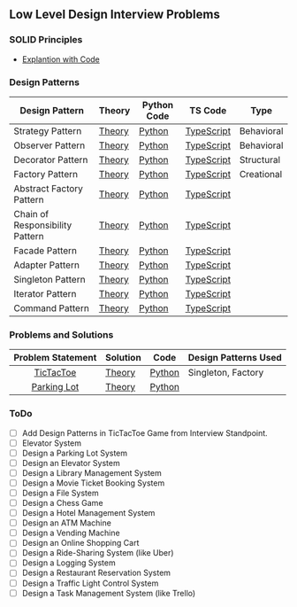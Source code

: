 ## Low Level Design Interview Problems
### SOLID Principles
- [Explantion with Code](https://github.com/Princeyadav05/low-level-system-design/blob/main/Solid%20Principles/README.md)


### Design Patterns
| Design Pattern   | Theory | Python Code                                                                                                                                        | TS Code | Type |
|------------------|--------|----------------------------------------------------------------------------------------------------------------------------------------------------|-------------------------|----------------|
| Strategy Pattern | [Theory](https://github.com/Princeyadav05/low-level-system-design/blob/main/Design%20Patterns/Strategy%20Pattern/strategy.md)       | [Python](https://github.com/Princeyadav05/low-level-system-design/blob/main/Design%20Patterns/Strategy%20Pattern/strategy.py) | [TypeScript](https://github.com/Princeyadav05/low-level-system-design/blob/main/Design%20Patterns/Strategy%20Pattern/strategy.ts) | Behavioral |
| Observer Pattern | [Theory](https://github.com/Princeyadav05/low-level-system-design/blob/main/Design%20Patterns/Observer%20Pattern/observer.md)       | [Python](https://github.com/Princeyadav05/low-level-system-design/blob/main/Design%20Patterns/Observer%20Pattern/observer.py) | [TypeScript](https://github.com/Princeyadav05/low-level-system-design/blob/main/Design%20Patterns/Observer%20Pattern/observer.ts) | Behavioral |
| Decorator Pattern | [Theory](https://github.com/Princeyadav05/low-level-system-design/blob/main/Design%20Patterns/Decorator%20Pattern/decorator.md)       | [Python](https://github.com/Princeyadav05/low-level-system-design/blob/main/Design%20Patterns/Decorator%20Pattern/decorator.py) | [TypeScript](https://github.com/Princeyadav05/low-level-system-design/blob/main/Design%20Patterns/Decorator%20Pattern/decorator.ts) | Structural |
| Factory Pattern | [Theory](https://github.com/Princeyadav05/low-level-system-design/blob/main/Design%20Patterns/Factory%20Pattern/factory.md)       | [Python](https://github.com/Princeyadav05/low-level-system-design/blob/main/Design%20Patterns/Factory%20Pattern/factory.py) | [TypeScript](https://github.com/Princeyadav05/low-level-system-design/blob/main/Design%20Patterns/Factory%20Pattern/factory.ts) | Creational |
| Abstract Factory Pattern | [Theory](https://github.com/Princeyadav05/low-level-system-design/blob/main/Design%20Patterns/AbstractFactory%20Pattern/abstractFactory.md)       | [Python](https://github.com/Princeyadav05/low-level-system-design/blob/main/Design%20Patterns/AbstractFactory%20Pattern/abstractFactory.py) | [TypeScript](https://github.com/Princeyadav05/low-level-system-design/blob/main/Design%20Patterns/AbstractFactory%20Pattern/abstractFactory.ts) |
| Chain of Responsibility Pattern | [Theory](https://github.com/Princeyadav05/low-level-system-design/blob/main/Design%20Patterns/Chain%20of%20Responsibility%20Pattern/chainOfResponsibility.md)       | [Python](https://github.com/Princeyadav05/low-level-system-design/blob/main/Design%20Patterns/Chain%20of%20Responsibility%20Pattern/chainOfResponsibility.py) | [TypeScript](https://github.com/Princeyadav05/low-level-system-design/blob/main/Design%20Patterns/Chain%20of%20Responsibility%20Pattern/chainOfResponsibility.ts) |
| Facade Pattern | [Theory](https://github.com/Princeyadav05/low-level-system-design/blob/main/Design%20Patterns/Facade%20Pattern/facade.md)       | [Python](https://github.com/Princeyadav05/low-level-system-design/blob/main/Design%20Patterns/Facade%20Pattern/facade.py) | [TypeScript](https://github.com/Princeyadav05/low-level-system-design/blob/main/Design%20Patterns/Facade%20Pattern/facade.ts) |
| Adapter Pattern | [Theory](https://github.com/Princeyadav05/low-level-system-design/blob/main/Design%20Patterns/Adapter%20Pattern/adapter.md)       | [Python](https://github.com/Princeyadav05/low-level-system-design/blob/main/Design%20Patterns/Adapter%20Pattern/adapter.py) | [TypeScript](https://github.com/Princeyadav05/low-level-system-design/blob/main/Design%20Patterns/Adapter%20Pattern/adapter.ts) |
| Singleton Pattern | [Theory](https://github.com/Princeyadav05/low-level-system-design/blob/main/Design%20Patterns/Singleton%20Pattern/singleton.md)       | [Python](https://github.com/Princeyadav05/low-level-system-design/blob/main/Design%20Patterns/Singleton%20Pattern/singleton.py) | [TypeScript](https://github.com/Princeyadav05/low-level-system-design/blob/main/Design%20Patterns/Singleton%20Pattern/singleton.ts) |
| Iterator Pattern | [Theory](https://github.com/Princeyadav05/low-level-system-design/blob/main/Design%20Patterns/Iterator%20Pattern/iterator.md)       | [Python](https://github.com/Princeyadav05/low-level-system-design/blob/main/Design%20Patterns/Iterator%20Pattern/iterator.py) | [TypeScript](https://github.com/Princeyadav05/low-level-system-design/blob/main/Design%20Patterns/Iterator%20Pattern/iterator.ts) |
| Command Pattern | [Theory](https://github.com/Princeyadav05/low-level-system-design/blob/main/Design%20Patterns/Command%20Pattern/command.md)       | [Python](https://github.com/Princeyadav05/low-level-system-design/blob/main/Design%20Patterns/Command%20Pattern/command.py) | [TypeScript](https://github.com/Princeyadav05/low-level-system-design/blob/main/Design%20Patterns/Command%20Pattern/command.ts) |




### Problems and Solutions
| **Problem Statement** | **Solution** |Code| Design Patterns Used |
|:---------------------:|--------------|----|------------------|
| [TicTacToe](Questions/ProblemStatements/TicTacToe.md) |[Theory](Questions/Python%20Solutions/TicTacToe/Solution.md)|[Python](Questions/Python%20Solutions/TicTacToe/) | Singleton, Factory |
| [Parking Lot](Questions/ProblemStatements/ParkingLot.md) |[Theory](Questions/Python%20Solutions/ParkingLot/Solution.md)|[Python](Questions/Python%20Solutions/ParkingLot/main.py) |

### ToDo

- [ ] Add Design Patterns in TicTacToe Game from Interview Standpoint.
- [ ] Elevator System
- [ ] Design a Parking Lot System
- [ ] Design an Elevator System
- [ ] Design a Library Management System
- [ ] Design a Movie Ticket Booking System
- [ ] Design a File System
- [ ] Design a Chess Game
- [ ] Design a Hotel Management System
- [ ] Design an ATM Machine
- [ ] Design a Vending Machine
- [ ] Design an Online Shopping Cart
- [ ] Design a Ride-Sharing System (like Uber)
- [ ] Design a Logging System
- [ ] Design a Restaurant Reservation System
- [ ] Design a Traffic Light Control System
- [ ] Design a Task Management System (like Trello)
